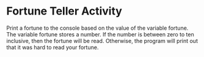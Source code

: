 # Fortune Teller Activity
Print a fortune to the console based on the value of the variable fortune.  The variable fortune stores a number.  If the number is between zero to ten inclusive, then the fortune will be read.  Otherwise, the program will print out that it was hard to read your fortune. 